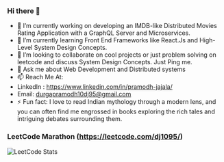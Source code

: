 ### Hi there 👋
- 🔭 I’m currently working on developing an IMDB-like Distributed Movies Rating Application with a GraphQL Server and Microservices.
- 🌱 I’m currently learning Front End Frameworks like React.Js and High-Level System Design Concepts.
- 👯 I’m looking to collaborate on cool projects or just problem solving on leetcode and discuss System Design Concepts. Just Ping me.
- 💬 Ask me about Web Development and Distributed systems 
- 📫 Reach Me At: 
- LinkedIn : https://www.linkedin.com/in/pramodh-jajala/  
- Email: durgapramodh10dj95@gmail.com
- ⚡ Fun fact: I love to read Indian mythology through a modern lens, and you can often find me engrossed in books exploring the rich tales and intriguing debates surrounding them.

### LeetCode Marathon (https://leetcode.com/dj1095/)

![LeetCode Stats](https://leetcard.jacoblin.cool/dj1095?theme=unicorn&font=Bungee%20Shade)
